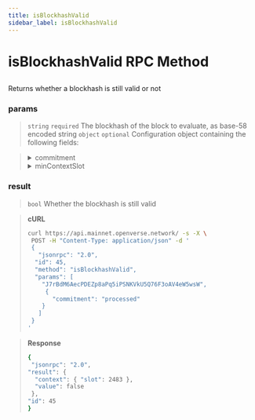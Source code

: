 ```yaml
---
title: isBlockhashValid
sidebar_label: isBlockhashValid
---
```

# isBlockhashValid RPC Method

## 

Returns whether a blockhash is still valid or not

### params

>`string` `required` The blockhash of the block to evaluate, as base-58 encoded string
>`object` `optional` Configuration object containing the following fields:

><details>
>  <summary>commitment</summary>
>
>   The commitment describes how finalized a block is at that point in time. See Configuring State Commitment.
>
></details>
>
><details>
>  <summary>minContextSlot</summary>
>
>   The minimum slot that the request can be evaluated at
>
></details>

### result

>`bool` Whether the blockhash is still valid

> **cURL**
>
> ```bash
>curl https://api.mainnet.openverse.network/ -s -X \
>  POST -H "Content-Type: application/json" -d ' 
>  {
>    "jsonrpc": "2.0",
>   "id": 45,
>   "method": "isBlockhashValid",
>   "params": [
>     "J7rBdM6AecPDEZp8aPq5iPSNKVkU5Q76F3oAV4eW5wsW",
>      {
>        "commitment": "processed"
>     }
>    ]
>  }
>'
>```

> **Response**
>
> ```bash
>{
>  "jsonrpc": "2.0",
> "result": {
>   "context": { "slot": 2483 },
>   "value": false
>  },
> "id": 45
>}
>
>```
